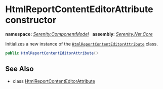 # HtmlReportContentEditorAttribute constructor
**namespace:** *[Serenity.ComponentModel](../../README.md#serenity.componentmodel-namespace)*   **assembly**: *[Serenity.Net.Core](../../README.md)*

Initializes a new instance of the [`HtmlReportContentEditorAttribute`](../HtmlReportContentEditorAttribute.md) class.

```csharp
public HtmlReportContentEditorAttribute()
```

## See Also

* class [HtmlReportContentEditorAttribute](../HtmlReportContentEditorAttribute.md)